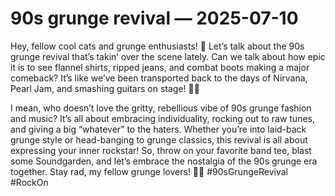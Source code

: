 # 90s grunge revival — 2025-07-10

Hey, fellow cool cats and grunge enthusiasts! 🎸 Let’s talk about the 90s grunge revival that’s takin’ over the scene lately. Can we talk about how epic it is to see flannel shirts, ripped jeans, and combat boots making a major comeback? It’s like we’ve been transported back to the days of Nirvana, Pearl Jam, and smashing guitars on stage! 🤘🏻 

I mean, who doesn’t love the gritty, rebellious vibe of 90s grunge fashion and music? It’s all about embracing individuality, rocking out to raw tunes, and giving a big “whatever” to the haters. Whether you’re into laid-back grunge style or head-banging to grunge classics, this revival is all about expressing your inner rockstar! So, throw on your favorite band tee, blast some Soundgarden, and let’s embrace the nostalgia of the 90s grunge era together. Stay rad, my fellow grunge lovers! ✌🏻 #90sGrungeRevival #RockOn